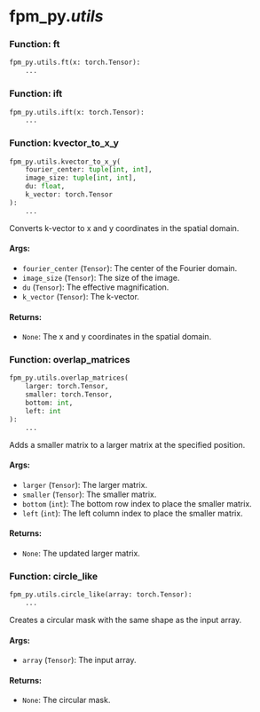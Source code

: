 # fpm_py.*utils*

### Function: ft

```python
fpm_py.utils.ft(x: torch.Tensor):
    ...
```



### Function: ift

```python
fpm_py.utils.ift(x: torch.Tensor):
    ...
```



### Function: kvector_to_x_y

```python
fpm_py.utils.kvector_to_x_y(
    fourier_center: tuple[int, int],
    image_size: tuple[int, int],
    du: float,
    k_vector: torch.Tensor
):
    ...
```

Converts k-vector to x and y coordinates in the spatial domain.
#### Args:
- `fourier_center` (`Tensor`): The center of the Fourier domain.
- `image_size` (`Tensor`): The size of the image.
- `du` (`Tensor`): The effective magnification.
- `k_vector` (`Tensor`): The k-vector.
#### Returns:
- `None`: The x and y coordinates in the spatial domain.


### Function: overlap_matrices

```python
fpm_py.utils.overlap_matrices(
    larger: torch.Tensor,
    smaller: torch.Tensor,
    bottom: int,
    left: int
):
    ...
```

Adds a smaller matrix to a larger matrix at the specified position.
#### Args:
- `larger` (`Tensor`): The larger matrix.
- `smaller` (`Tensor`): The smaller matrix.
- `bottom` (`int`): The bottom row index to place the smaller matrix.
- `left` (`int`): The left column index to place the smaller matrix.
#### Returns:
- `None`: The updated larger matrix.


### Function: circle_like

```python
fpm_py.utils.circle_like(array: torch.Tensor):
    ...
```

Creates a circular mask with the same shape as the input array.
#### Args:
- `array` (`Tensor`): The input array.
#### Returns:
- `None`: The circular mask.


